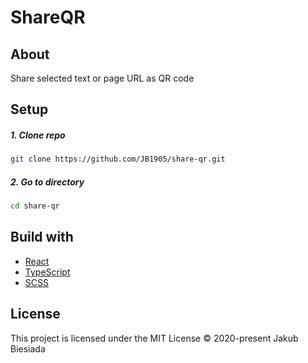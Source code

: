 # ShareQR

## About
Share selected text or page URL as QR code

## Setup
##### 1. Clone repo
```sh
git clone https://github.com/JB1905/share-qr.git
```

##### 2. Go to directory
```sh
cd share-qr
```

## Build with
- [React](https://reactjs.org/)
- [TypeScript](https://www.typescriptlang.org/)
- [SCSS](https://sass-lang.com/)

## License
This project is licensed under the MIT License © 2020-present Jakub Biesiada
